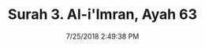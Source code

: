 ---
title       : "Surah 3. Al-i'Imran, Ayah 63"
date        : 7/25/2018 2:49:38 PM
draft       : false
type        : "quran"
layout      : "compare"
BookCode    : "CMP"
SurahNumber : "3"
AyahNumber  : "63"
TotalAyah   : "200"
---